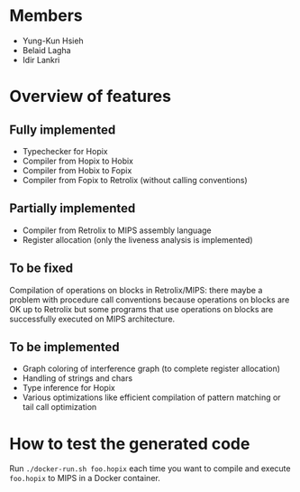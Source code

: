 # Members

* Yung-Kun Hsieh
* Belaid Lagha
* Idir Lankri

# Overview of features

## Fully implemented

* Typechecker for Hopix
* Compiler from Hopix to Hobix
* Compiler from Hobix to Fopix
* Compiler from Fopix to Retrolix (without calling conventions)

## Partially implemented

* Compiler from Retrolix to MIPS assembly language
* Register allocation (only the liveness analysis is implemented)

## To be fixed

Compilation of operations on blocks in Retrolix/MIPS: there maybe
a problem with procedure call conventions because operations on blocks
are OK up to Retrolix but some programs that use operations on blocks
are successfully executed on MIPS architecture.

## To be implemented

* Graph coloring of interference graph (to complete register allocation)
* Handling of strings and chars
* Type inference for Hopix
* Various optimizations like efficient compilation of pattern matching
  or tail call optimization

# How to test the generated code

Run `./docker-run.sh foo.hopix` each time you want to compile and
execute `foo.hopix` to MIPS in a Docker container.
